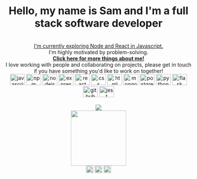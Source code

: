 <div align="center">
<h1>Hello, my name is Sam and I'm a full stack software developer</h1>
<br><a  href='https://github.com/iamsahm/gig-list'> I'm currently exploring Node and React in Javascript. </a><br>
I'm highly motivated by problem-solving.<br>
<b><a  href="https://iamsahm.github.io/CV/">Click here for more things about me!</a></b><br>
<a style="text-decoration:none" href='http://www.github.com/iamsahm'>I love working with people and collaborating on projects, please get in touch if you have something you'd like to work on together!<br>

<div className="experience" data-testid="experience" style="display: inline_block" >
            <img height='30' width='40'
                data-testid="javascript"
                src="https://cdn.jsdelivr.net/gh/devicons/devicon/icons/javascript/javascript-original.svg"
                alt="javascript"
            />
            <img height='30' width='40'
                data-testid="npm"
                src="https://cdn.jsdelivr.net/gh/devicons/devicon/icons/npm/npm-original-wordmark.svg"
                alt="npm"/>
                <img height='30' width='40'
                    src="https://cdn.jsdelivr.net/gh/devicons/devicon/icons/nodejs/nodejs-original.svg"
                    alt="nodejs"
                />
                <img height='30' width='40'
                    src="https://cdn.jsdelivr.net/gh/devicons/devicon/icons/express/express-original.svg"
                    alt="express"
                />
                <img height='30' width='40'
                    src="https://cdn.jsdelivr.net/gh/devicons/devicon/icons/react/react-original.svg"
                    alt="react"
                />
                <img height='30' width='40'
                    src="https://cdn.jsdelivr.net/gh/devicons/devicon/icons/css3/css3-original.svg"
                    alt="css"
                />
                <img height='30' width='40'
                    src="https://cdn.jsdelivr.net/gh/devicons/devicon/icons/html5/html5-original.svg"
                    alt="html"
                />
                <img height='30' width='40'
                    src="https://cdn.jsdelivr.net/gh/devicons/devicon/icons/mongodb/mongodb-original.svg"
                    alt="mongo db"
                />
                <img height='30' width='40'
                    src="https://cdn.jsdelivr.net/gh/devicons/devicon/icons/postgresql/postgresql-original.svg"
                    alt="postgres"
                />
                <img height='30' width='40'
                    src="https://cdn.jsdelivr.net/gh/devicons/devicon/icons/python/python-original.svg"
                    alt="python"
                />
                <img height='30' width='40'
                    src="https://cdn.jsdelivr.net/gh/devicons/devicon/icons/flask/flask-original.svg"
                    alt="flask"
                />
                <img height='30' width='40'
                    src="https://cdn.jsdelivr.net/gh/devicons/devicon/icons/github/github-original.svg"
                    alt="github"
                />
                <img height='30' width='40'
                    src="https://cdn.jsdelivr.net/gh/devicons/devicon/icons/jest/jest-plain.svg"
                    alt="jest"
                />
        </div>
        <br>
        <div style='display: block'>
<a href='https://medium.com/@sam.ryan101'>
<img src="https://github-readme-medium.vercel.app/?username=sam.ryan101"></a><br>
<img height="150em" src="https://github-readme-stats.vercel.app/api/top-langs/?username=iamsahm&show_icons=true&theme=transparent"/></a>
</div>
<a href='https://www.linkedin.com/in/sam-ryan-6144587a/'><img height="20em" src="https://img.shields.io/badge/LinkedIn-0077B5?style=for-the-badge&logo=linkedin&logoColor=white" target="_blank"></a>
<a href="https://www.codewars.com/users/iamsahm" target="_blank"><img height="20em" src="https://img.shields.io/badge/Codewars-B1361E?style=for-the-badge&logo=Codewars&logoColor=white" target="_blank"></a>
<img height="20em" src="https://img.shields.io/github/followers/iamsahm.svg?style=social&label=Follow&maxAge=2592000">

</div>
